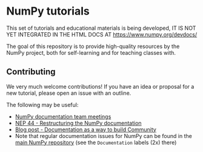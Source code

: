 # NumPy tutorials

This set of tutorials and educational materials is being developed,
IT IS NOT YET INTEGRATED IN THE HTML DOCS AT https://www.numpy.org/devdocs/

The goal of this repository is to provide high-quality resources by the
NumPy project, both for self-learning and for teaching classes with.

## Contributing

We very much welcome contributions! If you have an idea or proposal for a new
tutorial, please open an issue with an outline.

The following may be useful:

- [NumPy documentation team meetings](https://hackmd.io/oB_boakvRqKR-_2jRV-Qjg?both)
- [NEP 44 - Restructuring the NumPy documentation](https://numpy.org/neps/nep-0044-restructuring-numpy-docs.html)
- [Blog post - Documentation as a way to build Community](https://labs.quansight.org/blog/2020/03/documentation-as-a-way-to-build-community/)
- Note that regular documentation issues for NumPy can be found in the
  [main NumPy repository](https://github.com/numpy/numpy/issues) (see the
  `Documentation` labels (2x) there)

